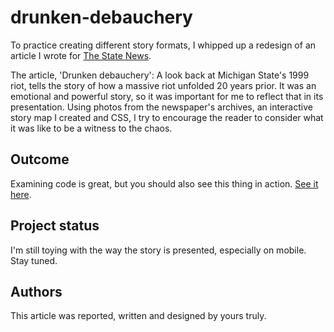 # drunken-debauchery
To practice creating different story formats, I whipped up a redesign of an article I wrote for <a href="statenews.com" target="_blank">The State News</a>.

The article, 'Drunken debauchery': A look back at Michigan State's 1999 riot, tells the story of how a massive riot unfolded 20 years prior. It was an emotional and powerful story, so it was important for me to reflect that in its presentation. Using photos from the newspaper's archives, an interactive story map I created and CSS, I try to encourage the reader to consider what it was like to be a witness to the chaos.

## Outcome
Examining code is great, but you should also see this thing in action. <a href="https://rawcdn.githack.com/madisonoconn/drunken-debauchery/08b285d4adcb57e13ed03179f515287ca291a0ef/1999-riot-redesign.html" target="_blank">See it here</a>.

## Project status
I'm still toying with the way the story is presented, especially on mobile. Stay tuned.

## Authors
This article was reported, written and designed by yours truly.
